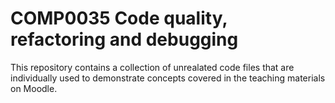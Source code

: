 # COMP0035 Code quality, refactoring and debugging

This repository contains a collection of unrealated code files that are individually used to demonstrate concepts covered in the teaching materials on Moodle.
